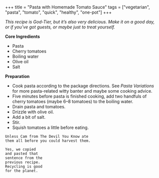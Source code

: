 +++
title = "Pasta with Homemade Tomato Sauce"
tags = ["vegetarian", "pasta", "tomato", "quick", "healthy", "one-pot"]
+++

_This recipe is God-Tier, but it’s also very delicious. Make it on a good day, or if you’ve got guests, or maybe just to treat yourself._

**Core Ingredients**
- Pasta
- Cherry tomatoes
- Boiling water
- Olive oil
- Salt

**Preparation**
- Cook pasta according to the package directions. See _Pasta Variations_ for more pasta-related witty banter and maybe some cooking advice.
- Five minutes before pasta is finished cooking, add two handfuls of cherry tomatoes (maybe 6–8 tomatoes) to the boiling water.
- Drain pasta and tomatoes.
- Drizzle with olive oil.
- Add a bit of salt.
- Stir.
- Squish tomatoes a little before eating.

```
Unless Cam from The Devil You Know ate
them all before you could harvest them.
```
```
Yes, we copied
and pasted that
sentence from the
previous recipe.
Recycling is good
for the planet.
```